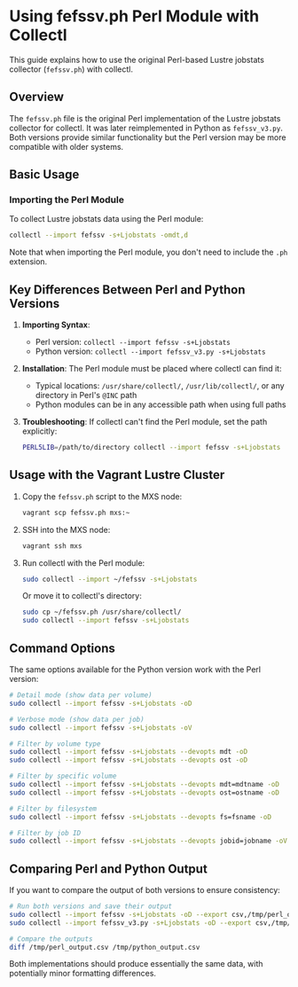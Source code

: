 # Using fefssv.ph Perl Module with Collectl

This guide explains how to use the original Perl-based Lustre jobstats collector (`fefssv.ph`) with collectl.

## Overview

The `fefssv.ph` file is the original Perl implementation of the Lustre jobstats collector for collectl. It was later reimplemented in Python as `fefssv_v3.py`. Both versions provide similar functionality but the Perl version may be more compatible with older systems.

## Basic Usage

### Importing the Perl Module

To collect Lustre jobstats data using the Perl module:

```bash
collectl --import fefssv -s+Ljobstats -omdt,d
```

Note that when importing the Perl module, you don't need to include the `.ph` extension.

## Key Differences Between Perl and Python Versions

1. **Importing Syntax**: 
   - Perl version: `collectl --import fefssv -s+Ljobstats`
   - Python version: `collectl --import fefssv_v3.py -s+Ljobstats`

2. **Installation**: The Perl module must be placed where collectl can find it:
   - Typical locations: `/usr/share/collectl/`, `/usr/lib/collectl/`, or any directory in Perl's `@INC` path
   - Python modules can be in any accessible path when using full paths

3. **Troubleshooting**: If collectl can't find the Perl module, set the path explicitly:
   ```bash
   PERL5LIB=/path/to/directory collectl --import fefssv -s+Ljobstats
   ```

## Usage with the Vagrant Lustre Cluster

1. Copy the `fefssv.ph` script to the MXS node:
   ```bash
   vagrant scp fefssv.ph mxs:~
   ```

2. SSH into the MXS node:
   ```bash
   vagrant ssh mxs
   ```

3. Run collectl with the Perl module:
   ```bash
   sudo collectl --import ~/fefssv -s+Ljobstats
   ```
   
   Or move it to collectl's directory:
   ```bash
   sudo cp ~/fefssv.ph /usr/share/collectl/
   sudo collectl --import fefssv -s+Ljobstats
   ```

## Command Options

The same options available for the Python version work with the Perl version:

```bash
# Detail mode (show data per volume)
sudo collectl --import fefssv -s+Ljobstats -oD

# Verbose mode (show data per job)
sudo collectl --import fefssv -s+Ljobstats -oV

# Filter by volume type
sudo collectl --import fefssv -s+Ljobstats --devopts mdt -oD
sudo collectl --import fefssv -s+Ljobstats --devopts ost -oD

# Filter by specific volume
sudo collectl --import fefssv -s+Ljobstats --devopts mdt=mdtname -oD
sudo collectl --import fefssv -s+Ljobstats --devopts ost=ostname -oD

# Filter by filesystem
sudo collectl --import fefssv -s+Ljobstats --devopts fs=fsname -oD

# Filter by job ID
sudo collectl --import fefssv -s+Ljobstats --devopts jobid=jobname -oV
```

## Comparing Perl and Python Output

If you want to compare the output of both versions to ensure consistency:

```bash
# Run both versions and save their output
sudo collectl --import fefssv -s+Ljobstats -oD --export csv,/tmp/perl_output.csv
sudo collectl --import fefssv_v3.py -s+Ljobstats -oD --export csv,/tmp/python_output.csv

# Compare the outputs
diff /tmp/perl_output.csv /tmp/python_output.csv
```

Both implementations should produce essentially the same data, with potentially minor formatting differences.

